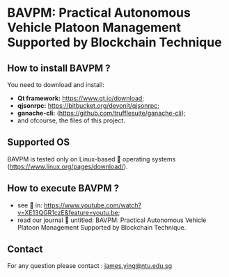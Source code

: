 # BAVPM: Practical Autonomous Vehicle Platoon Management Supported by Blockchain Technique

## How to install BAVPM ?

You need to download and install: 
- **Qt framework:** https://www.qt.io/download;
- **qjsonrpc:** https://bitbucket.org/devonit/qjsonrpc;
- **ganache-cli:** (https://github.com/trufflesuite/ganache-cli);
- and ofcourse, the files of this project.

## Supported OS  
BAVPM is tested only on Linux-based :penguin: operating systems (https://www.linux.org/pages/download/). 

## How to execute BAVPM ? 
- see :movie_camera: in: https://www.youtube.com/watch?v=XE13QGR1czE&feature=youtu.be;
- read our journal :scroll: untitled: BAVPM: Practical Autonomous Vehicle Platoon Management Supported by Blockchain Technique.

## Contact
For any question please contact : james.ying@ntu.edu.sg
